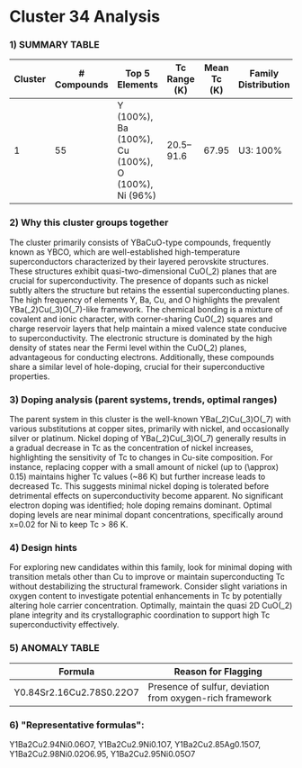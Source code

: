 # Cluster 34 Analysis


### 1) SUMMARY TABLE

| Cluster | # Compounds | Top 5 Elements          | Tc Range (K) | Mean Tc (K) | Family Distribution | Notes                                              |
|---------|-------------|--------------------------|--------------|-------------|---------------------|----------------------------------------------------|
| 1       | 55          | Y (100%), Ba (100%), Cu (100%), O (100%), Ni (96%) | 20.5–91.6   | 67.95       | U3: 100%            | Mainly hole-doped cuprates; YBCO-like structures   |

### 2) Why this cluster groups together

The cluster primarily consists of YBaCuO-type compounds, frequently known as YBCO, which are well-established high-temperature superconductors characterized by their layered perovskite structures. These structures exhibit quasi-two-dimensional CuO\(_2\) planes that are crucial for superconductivity. The presence of dopants such as nickel subtly alters the structure but retains the essential superconducting planes. The high frequency of elements Y, Ba, Cu, and O highlights the prevalent YBa\(_2\)Cu\(_3\)O\(_7\)-like framework. The chemical bonding is a mixture of covalent and ionic character, with corner-sharing CuO\(_2\) squares and charge reservoir layers that help maintain a mixed valence state conducive to superconductivity. The electronic structure is dominated by the high density of states near the Fermi level within the CuO\(_2\) planes, advantageous for conducting electrons. Additionally, these compounds share a similar level of hole-doping, crucial for their superconductive properties.

### 3) Doping analysis (parent systems, trends, optimal ranges)

The parent system in this cluster is the well-known YBa\(_2\)Cu\(_3\)O\(_7\) with various substitutions at copper sites, primarily with nickel, and occasionally silver or platinum. Nickel doping of YBa\(_2\)Cu\(_3\)O\(_7\) generally results in a gradual decrease in Tc as the concentration of nickel increases, highlighting the sensitivity of Tc to changes in Cu-site composition. For instance, replacing copper with a small amount of nickel (up to \(\approx\) 0.15) maintains higher Tc values (~86 K) but further increase leads to decreased Tc. This suggests minimal nickel doping is tolerated before detrimental effects on superconductivity become apparent. No significant electron doping was identified; hole doping remains dominant. Optimal doping levels are near minimal dopant concentrations, specifically around x=0.02 for Ni to keep Tc > 86 K.

### 4) Design hints

For exploring new candidates within this family, look for minimal doping with transition metals other than Cu to improve or maintain superconducting Tc without destabilizing the structural framework. Consider slight variations in oxygen content to investigate potential enhancements in Tc by potentially altering hole carrier concentration. Optimally, maintain the quasi 2D CuO\(_2\) plane integrity and its crystallographic coordination to support high Tc superconductivity effectively.

### 5) ANOMALY TABLE

| Formula              | Reason for Flagging                       |
|----------------------|-------------------------------------------|
| Y0.84Sr2.16Cu2.78S0.22O7 | Presence of sulfur, deviation from oxygen-rich framework |

### 6) "Representative formulas": 

Y1Ba2Cu2.94Ni0.06O7, Y1Ba2Cu2.9Ni0.1O7, Y1Ba2Cu2.85Ag0.15O7, Y1Ba2Cu2.98Ni0.02O6.95, Y1Ba2Cu2.95Ni0.05O7